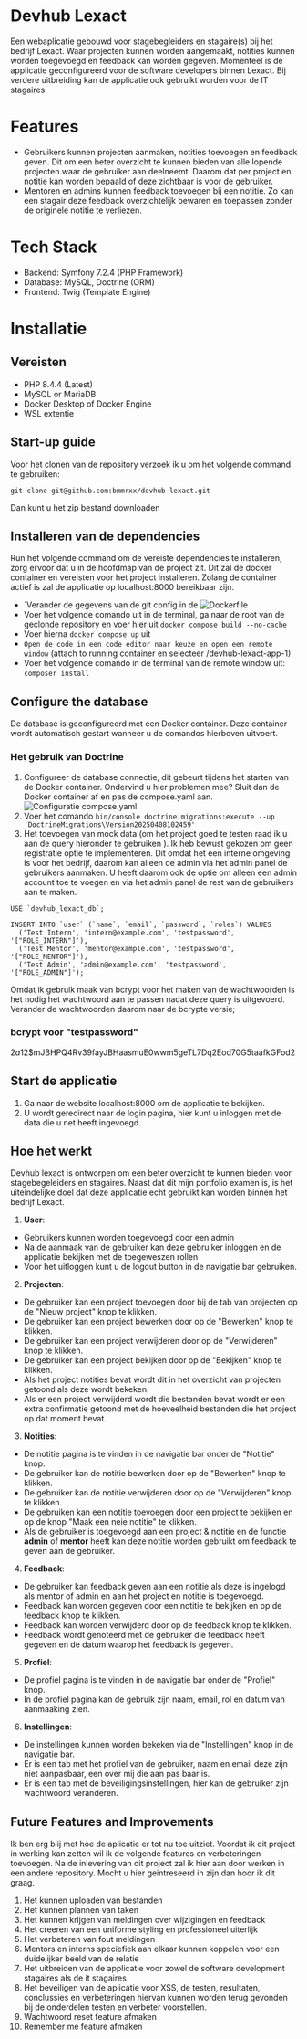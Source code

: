 <h1>Devhub Lexact</h1>
Een webaplicatie gebouwd voor stagebegleiders en stagaire(s) bij het bedrijf Lexact. Waar projecten kunnen worden aangemaakt, notities kunnen worden toegevoegd en feedback kan worden gegeven. Momenteel is de applicatie geconfigureerd voor de software developers binnen Lexact. Bij verdere uitbreiding kan de applicatie ook gebruikt worden voor de IT stagaires.

# Features

- Gebruikers kunnen projecten aanmaken, notities toevoegen en feedback geven. Dit om een beter overzicht te kunnen bieden van alle lopende projecten waar de gebruiker aan deelneemt. Daarom dat per project en notitie kan worden bepaald of deze zichtbaar is voor de gebruiker.
- Mentoren en admins kunnen feedback toevoegen bij een notitie. Zo kan een stagair deze feedback overzichtelijk bewaren en toepassen zonder de originele notitie te verliezen.

# Tech Stack

- Backend: Symfony 7.2.4 (PHP Framework)
- Database: MySQL, Doctrine (ORM)
- Frontend: Twig (Template Engine)

# Installatie

## Vereisten

- PHP 8.4.4 (Latest)
- MySQL or MariaDB
- Docker Desktop of Docker Engine
- WSL extentie

## Start-up guide

Voor het clonen van de repository verzoek ik u om het volgende command te gebruiken:

`git clone git@github.com:bmmrxx/devhub-lexact.git`

Dan kunt u het zip bestand downloaden

## Installeren van de dependencies

Run het volgende command om de vereiste dependencies te installeren, zorg ervoor dat u in de hoofdmap van de project zit. Dit zal de docker container en vereisten voor het project installeren. Zolang de container actief is zal de applicatie op localhost:8000 bereikbaar zijn.

- `Verander de gegevens van de git config in de ![Dockerfile](./Dockerfile)
- Voer het volgende comando uit in de terminal, ga naar de root van de geclonde repository en voer hier uit `docker compose build --no-cache`
- Voer hierna `docker compose up` uit
- `Open de code in een code editor naar keuze en open een remote window` (attach to running container en selecteer /devhub-lexact-app-1)
- Voer het volgende comando in de terminal van de remote window uit: `composer install`

## Configure the database

De database is geconfigureerd met een Docker container. Deze container wordt automatisch gestart wanneer u de comandos hierboven uitvoert.

### Het gebruik van Doctrine

1. Configureer de database connectie, dit gebeurt tijdens het starten van de Docker container. Ondervind u hier problemen mee? Sluit dan de Docker container af en pas de compose.yaml aan.
   ![Configuratie compose.yaml](./compose-yaml)
2. Voer het comando `bin/console doctrine:migrations:execute --up 'DoctrineMigrations\Version20250408102459'`
3. Het toevoegen van mock data (om het project goed te testen raad ik u aan de query hieronder te gebruiken ). Ik heb bewust gekozen om geen registratie optie te implementeren. Dit omdat het een interne omgeving is voor het bedrijf, daarom kan alleen de admin via het admin panel de gebruikers aanmaken. U heeft daarom ook de optie om alleen een admin account toe te voegen en via het admin panel de rest van de gebruikers aan te maken.

```
USE `devhub_lexact_db`;

INSERT INTO `user` (`name`, `email`, `password`, `roles`) VALUES
  ('Test Intern', 'intern@example.com', 'testpassword', '["ROLE_INTERN"]'),
  ('Test Mentor', 'mentor@example.com', 'testpassword', '["ROLE_MENTOR"]'),
  ('Test Admin', 'admin@example.com', 'testpassword', '["ROLE_ADMIN"]');

```

Omdat ik gebruik maak van bcrypt voor het maken van de wachtwoorden is het nodig het wachtwoord aan te passen nadat deze query is uitgevoerd. Verander de wachtwoorden daarom naar de bcrypte versie;

### bcrypt voor "testpassword"

$2a$12$mJBHPQ4Rv39fayJBHaasmuE0wwm5geTL7Dq2Eod70G5taafkGFod2



## Start de applicatie

1. Ga naar de website localhost:8000 om de applicatie te bekijken.
2. U wordt geredirect naar de login pagina, hier kunt u inloggen met de data die u net heeft ingevoegd.

## Hoe het werkt

Devhub lexact is ontworpen om een beter overzicht te kunnen bieden voor stagebegeleiders en stagaires. Naast dat dit mijn portfolio examen is, is het uiteindelijke doel dat deze applicatie echt gebruikt kan worden binnen het bedrijf Lexact.

1. **User**:

- Gebruikers kunnen worden toegevoegd door een admin
- Na de aanmaak van de gebruiker kan deze gebruiker inloggen en de applicatie bekijken met de toegeweszen rollen
- Voor het uitloggen kunt u de logout button in de navigatie bar gebruiken.

2. **Projecten**:

- De gebruiker kan een project toevoegen door bij de tab van projecten op de "Nieuw project" knop te klikken.
- De gebruiker kan een project bewerken door op de "Bewerken" knop te klikken.
- De gebruiker kan een project verwijderen door op de "Verwijderen" knop te klikken.
- De gebruiker kan een project bekijken door op de "Bekijken" knop te klikken.
- Als het project notities bevat wordt dit in het overzicht van projecten getoond als deze wordt bekeken.
- Als er een project verwijderd wordt die bestanden bevat wordt er een extra confirmatie getoond met de hoeveelheid bestanden die het project op dat moment bevat.

3. **Notities**:

- De notitie pagina is te vinden in de navigatie bar onder de "Notitie" knop.
- De gebruiker kan de notitie bewerken door op de "Bewerken" knop te klikken.
- De gebruiker kan de notitie verwijderen door op de "Verwijderen" knop te klikken.
- De gebruiken kan een notitie toevoegen door een project te bekijken en op de knop "Maak een neie notitie" te klikken.
- Als de gebruiker is toegevoegd aan een project & notitie en de functie **admin** of **mentor** heeft kan deze notitie worden gebruikt om feedback te geven aan de gebruiker.

4. **Feedback**:

- De gebruiker kan feedback geven aan een notitie als deze is ingelogd als mentor of admin en aan het project en notitie is toegevoegd.
- Feedback kan worden gegeven door een notitie te bekijken en op de feedback knop te klikken.
- Feedback kan worden verwijderd door op de feedback knop te klikken.
- Feedback wordt genoteerd met de gebruiker die feedback heeft gegeven en de datum waarop het feedback is gegeven.

5. **Profiel**:

- De profiel pagina is te vinden in de navigatie bar onder de "Profiel" knop.
- In de profiel pagina kan de gebruik zijn naam, email, rol en datum van aanmaaking zien.

6. **Instellingen**:

- De instellingen kunnen worden bekeken via de "Instellingen" knop in de navigatie bar.
- Er is een tab met het profiel van de gebruiker, naam en email deze zijn niet aanpasbaar, een over mij die aan pas baar is.
- Er is een tab met de beveiligingsinstellingen, hier kan de gebruiker zijn wachtwoord veranderen.


## Future Features and Improvements

Ik ben erg blij met hoe de aplicatie er tot nu toe uitziet. Voordat ik dit project in werking kan zetten wil ik de volgende features en verbeteringen toevoegen. Na de inlevering van dit project zal ik hier aan door werken in een andere repository. Mocht u hier geintreseerd in zijn dan hoor ik dit graag.

1. Het kunnen uploaden van bestanden
2. Het kunnen plannen van taken
3. Het kunnen krijgen van meldingen over wijzigingen en feedback
4. Het creeren van een uniforme styling en professioneel uiterlijk
5. Het verbeteren van fout meldingen
6. Mentors en interns speciefiek aan elkaar kunnen koppelen voor een duidelijker beeld van de relatie
7. Het uitbreiden van de applicatie voor zowel de software development stagaires als de it stagaires
8. Het beveiligen van de aplicatie voor XSS, de testen, resultaten, conclussies en verbeteringen hiervan kunnen worden terug gevonden bij de onderdelen testen en verbeter voorstellen.
9. Wachtwoord reset feature afmaken
10. Remember me feature afmaken
